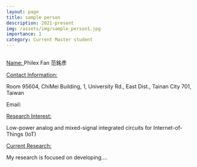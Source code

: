 ```yaml
---
layout: page
title: sample person
description: 2021-present
img: /assets/img/sample_person1.jpg
importance: 1
category: Current Master student
---
```


<div class="row">
    <div class="col-sm-4 mt-3 mt-md-0">
        <img class="img-fluid rounded z-depth-1" src="{{ '/assets/img/sample_person1.jpg' | relative_url }}" alt="" title="example image"/>
    </div>
</div>

<a href="#"> Name: </a> 
Philex Fan 范銘彥

<a href="#"> Contact Information: </a>

<p>Room 95604, ChiMei Building, 1, University Rd., East Dist., Tainan City 701, Taiwan</p>
Email: 

<a href="#"> Research Interest: </a>

Low-power analog and mixed-signal integrated circuits for Internet-of-Things (IoT)

<a href="#"> Current Research: </a>

My research is focused on developing.... 